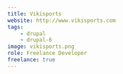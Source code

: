 ```yaml
---
title: Vikisports
website: http://www.vikisports.com
tags:
    - drupal
    - drupal-6
image: vikisports.png
role: Freelance Developer
freelance: true
---
```

